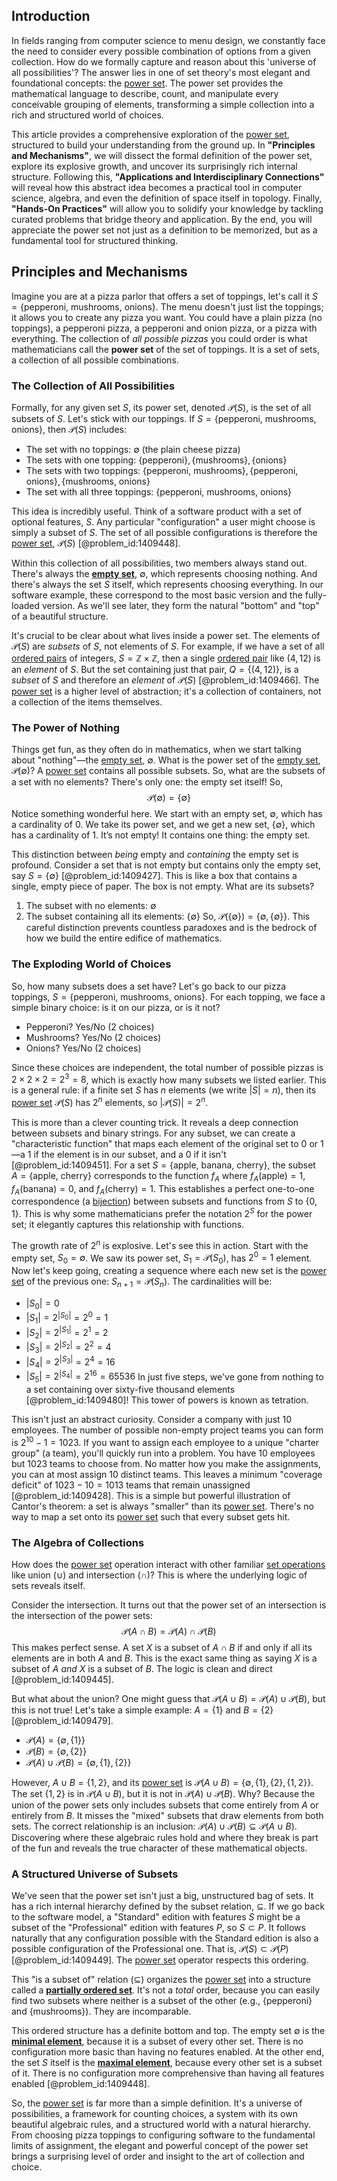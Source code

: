 ## Introduction
In fields ranging from computer science to menu design, we constantly face the need to consider every possible combination of options from a given collection. How do we formally capture and reason about this 'universe of all possibilities'? The answer lies in one of set theory's most elegant and foundational concepts: the [power set](@article_id:136929). The power set provides the mathematical language to describe, count, and manipulate every conceivable grouping of elements, transforming a simple collection into a rich and structured world of choices.

This article provides a comprehensive exploration of the [power set](@article_id:136929), structured to build your understanding from the ground up. In **"Principles and Mechanisms"**, we will dissect the formal definition of the power set, explore its explosive growth, and uncover its surprisingly rich internal structure. Following this, **"Applications and Interdisciplinary Connections"** will reveal how this abstract idea becomes a practical tool in computer science, algebra, and even the definition of space itself in topology. Finally, **"Hands-On Practices"** will allow you to solidify your knowledge by tackling curated problems that bridge theory and application. By the end, you will appreciate the power set not just as a definition to be memorized, but as a fundamental tool for structured thinking.

## Principles and Mechanisms

Imagine you are at a pizza parlor that offers a set of toppings, let's call it $S = \{\text{pepperoni, mushrooms, onions}\}$. The menu doesn't just list the toppings; it allows you to create any pizza you want. You could have a plain pizza (no toppings), a pepperoni pizza, a pepperoni and onion pizza, or a pizza with everything. The collection of *all possible pizzas* you could order is what mathematicians call the **power set** of the set of toppings. It is a set of sets, a collection of all possible combinations.

### The Collection of All Possibilities

Formally, for any given set $S$, its power set, denoted $\mathcal{P}(S)$, is the set of all subsets of $S$. Let's stick with our toppings. If $S = \{\text{pepperoni, mushrooms, onions}\}$, then $\mathcal{P}(S)$ includes:
- The set with no toppings: $\emptyset$ (the plain cheese pizza)
- The sets with one topping: $\{\text{pepperoni}\}, \{\text{mushrooms}\}, \{\text{onions}\}$
- The sets with two toppings: $\{\text{pepperoni, mushrooms}\}, \{\text{pepperoni, onions}\}, \{\text{mushrooms, onions}\}$
- The set with all three toppings: $\{\text{pepperoni, mushrooms, onions}\}$

This idea is incredibly useful. Think of a software product with a set of optional features, $S$. Any particular "configuration" a user might choose is simply a subset of $S$. The set of all possible configurations is therefore the [power set](@article_id:136929), $\mathcal{P}(S)$ [@problem_id:1409448].

Within this collection of all possibilities, two members always stand out. There's always the **[empty set](@article_id:261452)**, $\emptyset$, which represents choosing nothing. And there's always the set $S$ itself, which represents choosing everything. In our software example, these correspond to the most basic version and the fully-loaded version. As we'll see later, they form the natural "bottom" and "top" of a beautiful structure.

It's crucial to be clear about what lives inside a power set. The elements of $\mathcal{P}(S)$ are *subsets* of $S$, not elements of $S$. For example, if we have a set of all [ordered pairs](@article_id:269208) of integers, $S = \mathbb{Z} \times \mathbb{Z}$, then a single [ordered pair](@article_id:147855) like $(4, 12)$ is an *element* of $S$. But the set containing just that pair, $Q = \{(4, 12)\}$, is a *subset* of $S$ and therefore an *element* of $\mathcal{P}(S)$ [@problem_id:1409466]. The [power set](@article_id:136929) is a higher level of abstraction; it's a collection of containers, not a collection of the items themselves.

### The Power of Nothing

Things get fun, as they often do in mathematics, when we start talking about "nothing"—the [empty set](@article_id:261452), $\emptyset$. What is the power set of the [empty set](@article_id:261452), $\mathcal{P}(\emptyset)$? A [power set](@article_id:136929) contains all possible subsets. So, what are the subsets of a set with no elements? There's only one: the empty set itself! So,
$$
\mathcal{P}(\emptyset) = \{\emptyset\}
$$
Notice something wonderful here. We start with an empty set, $\emptyset$, which has a cardinality of 0. We take its power set, and we get a new set, $\{\emptyset\}$, which has a cardinality of 1. It’s not empty! It contains one thing: the empty set.

This distinction between *being* empty and *containing* the empty set is profound. Consider a set that is not empty but contains only the empty set, say $S = \{\emptyset\}$ [@problem_id:1409427]. This is like a box that contains a single, empty piece of paper. The box is not empty. What are its subsets?
1. The subset with no elements: $\emptyset$
2. The subset containing all its elements: $\{\emptyset\}$
So, $\mathcal{P}(\{\emptyset\}) = \{\emptyset, \{\emptyset\}\}$. This careful distinction prevents countless paradoxes and is the bedrock of how we build the entire edifice of mathematics.

### The Exploding World of Choices

So, how many subsets does a set have? Let's go back to our pizza toppings, $S = \{\text{pepperoni, mushrooms, onions}\}$. For each topping, we face a simple binary choice: is it on our pizza, or is it not?
- Pepperoni? Yes/No (2 choices)
- Mushrooms? Yes/No (2 choices)
- Onions? Yes/No (2 choices)

Since these choices are independent, the total number of possible pizzas is $2 \times 2 \times 2 = 2^3 = 8$, which is exactly how many subsets we listed earlier. This is a general rule: if a finite set $S$ has $n$ elements (we write $|S| = n$), then its [power set](@article_id:136929) $\mathcal{P}(S)$ has $2^n$ elements, so $|\mathcal{P}(S)| = 2^n$.

This is more than a clever counting trick. It reveals a deep connection between subsets and binary strings. For any subset, we can create a "characteristic function" that maps each element of the original set to 0 or 1—a 1 if the element is in our subset, and a 0 if it isn't [@problem_id:1409451]. For a set $S = \{\text{apple, banana, cherry}\}$, the subset $A = \{\text{apple, cherry}\}$ corresponds to the function $f_A$ where $f_A(\text{apple})=1$, $f_A(\text{banana})=0$, and $f_A(\text{cherry})=1$. This establishes a perfect one-to-one correspondence (a [bijection](@article_id:137598)) between subsets and functions from $S$ to $\{0, 1\}$. This is why some mathematicians prefer the notation $2^S$ for the power set; it elegantly captures this relationship with functions.

The growth rate of $2^n$ is explosive. Let's see this in action. Start with the empty set, $S_0 = \emptyset$. We saw its power set, $S_1 = \mathcal{P}(S_0)$, has $2^0 = 1$ element. Now let's keep going, creating a sequence where each new set is the [power set](@article_id:136929) of the previous one: $S_{n+1} = \mathcal{P}(S_n)$. The cardinalities will be:
- $|S_0| = 0$
- $|S_1| = 2^{|S_0|} = 2^0 = 1$
- $|S_2| = 2^{|S_1|} = 2^1 = 2$
- $|S_3| = 2^{|S_2|} = 2^2 = 4$
- $|S_4| = 2^{|S_3|} = 2^4 = 16$
- $|S_5| = 2^{|S_4|} = 2^{16} = 65536$
In just five steps, we've gone from nothing to a set containing over sixty-five thousand elements [@problem_id:1409480]! This tower of powers is known as tetration.

This isn't just an abstract curiosity. Consider a company with just 10 employees. The number of possible non-empty project teams you can form is $2^{10} - 1 = 1023$. If you want to assign each employee to a unique "charter group" (a team), you'll quickly run into a problem. You have 10 employees but 1023 teams to choose from. No matter how you make the assignments, you can at most assign 10 distinct teams. This leaves a minimum "coverage deficit" of $1023 - 10 = 1013$ teams that remain unassigned [@problem_id:1409428]. This is a simple but powerful illustration of Cantor's theorem: a set is always "smaller" than its [power set](@article_id:136929). There's no way to map a set onto its [power set](@article_id:136929) such that every subset gets hit.

### The Algebra of Collections

How does the [power set](@article_id:136929) operation interact with other familiar [set operations](@article_id:142817) like union ($\cup$) and intersection ($\cap$)? This is where the underlying logic of sets reveals itself.

Consider the intersection. It turns out that the power set of an intersection is the intersection of the power sets:
$$
\mathcal{P}(A \cap B) = \mathcal{P}(A) \cap \mathcal{P}(B)
$$
This makes perfect sense. A set $X$ is a subset of $A \cap B$ if and only if all its elements are in both $A$ and $B$. This is the exact same thing as saying $X$ is a subset of $A$ *and* $X$ is a subset of $B$. The logic is clean and direct [@problem_id:1409445].

But what about the union? One might guess that $\mathcal{P}(A \cup B) = \mathcal{P}(A) \cup \mathcal{P}(B)$, but this is not true! Let's take a simple example: $A = \{1\}$ and $B = \{2\}$ [@problem_id:1409479].
- $\mathcal{P}(A) = \{\emptyset, \{1\}\}$
- $\mathcal{P}(B) = \{\emptyset, \{2\}\}$
- $\mathcal{P}(A) \cup \mathcal{P}(B) = \{\emptyset, \{1\}, \{2\}\}$

However, $A \cup B = \{1, 2\}$, and its [power set](@article_id:136929) is $\mathcal{P}(A \cup B) = \{\emptyset, \{1\}, \{2\}, \{1, 2\}\}$.
The set $\{1, 2\}$ is in $\mathcal{P}(A \cup B)$, but it is not in $\mathcal{P}(A) \cup \mathcal{P}(B)$. Why? Because the union of the power sets only includes subsets that come entirely from $A$ or entirely from $B$. It misses the "mixed" subsets that draw elements from both sets. The correct relationship is an inclusion: $\mathcal{P}(A) \cup \mathcal{P}(B) \subseteq \mathcal{P}(A \cup B)$. Discovering where these algebraic rules hold and where they break is part of the fun and reveals the true character of these mathematical objects.

### A Structured Universe of Subsets

We've seen that the power set isn't just a big, unstructured bag of sets. It has a rich internal hierarchy defined by the subset relation, $\subseteq$. If we go back to the software model, a "Standard" edition with features $S$ might be a subset of the "Professional" edition with features $P$, so $S \subset P$. It follows naturally that any configuration possible with the Standard edition is also a possible configuration of the Professional one. That is, $\mathcal{P}(S) \subset \mathcal{P}(P)$ [@problem_id:1409449]. The [power set](@article_id:136929) operator respects this ordering.

This "is a subset of" relation ($\subseteq$) organizes the [power set](@article_id:136929) into a structure called a **[partially ordered set](@article_id:154508)**. It's not a *total* order, because you can easily find two subsets where neither is a subset of the other (e.g., $\{\text{pepperoni}\}$ and $\{\text{mushrooms}\}$). They are incomparable.

This ordered structure has a definite bottom and top. The empty set $\emptyset$ is the **[minimal element](@article_id:265855)**, because it is a subset of every other set. There is no configuration more basic than having no features enabled. At the other end, the set $S$ itself is the **[maximal element](@article_id:274183)**, because every other set is a subset of it. There is no configuration more comprehensive than having all features enabled [@problem_id:1409448].

So, the [power set](@article_id:136929) is far more than a simple definition. It's a universe of possibilities, a framework for counting choices, a system with its own beautiful algebraic rules, and a structured world with a natural hierarchy. From choosing pizza toppings to configuring software to the fundamental limits of assignment, the elegant and powerful concept of the power set brings a surprising level of order and insight to the art of collection and choice.